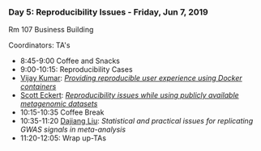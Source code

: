 ### Day 5: Reproducibility Issues - Friday, Jun 7, 2019

Rm 107  Business Building

Coordinators: TA's

- 8:45-9:00 Coffee and Snacks
- 9:00-10:15: Reproducibility Cases
- [Vijay Kumar][vkumar]: [*Providing reproducible user experience using Docker containers*](Data_Reproducibility_Docker.pdf)
- [Scott Eckert][seckert]: [*Reproducibility issues while using publicly available metagenomic datasets*](Reproducibility-BootCamp.pdf)
- 10:15-10:35 Coffee Break
- 10:35-11:20 [Dajiang Liu][dliu]: *Statistical and practical issues for replicating GWAS signals in meta-analysis*
- 11:20-12:05: Wrap up-TAs

[vkumar]: https://www.huck.psu.edu/people/vijay-kumar-manickavasagam-pounraja
[seckert]: https://www.huck.psu.edu/people/scott-eckert
[dliu]: https://pennstate.pure.elsevier.com/en/persons/dajiang-liu
